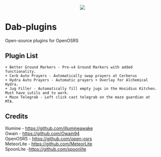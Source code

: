 <p align="center">
  <img src="https://imgur.com/Ebo1OP6.gif" /
</p> <br>
  
# Dab-plugins
Open-source plugins for OpenOSRS

## Plugin List
```
+ Better Ground Markers - Pre-v4 Ground Markers with added functionality.
+ Cerb Auto Prayers - Automatically swap prayers at Cerberus
+ Hydra Auto Prayers - Automatic prayers + Overlay for Alchemical Hydra.
+ Jug Filler - Automatically fill empty jugs in the Hosidius Kitchen. Must have iutils and to work.
+ Maze Telegrab - Left click cast telegrab on the maze guardian at MTA.
```

## Credits 
Illumine - https://github.com/illumineawake <br>
Owain - https://github.com/Owain94 <br>
OpenOSRS - https://github.com/open-osrs <br>
MeteorLite - https://github.com/MeteorLite <br>
SpoonLite -https://github.com/spoonlite
